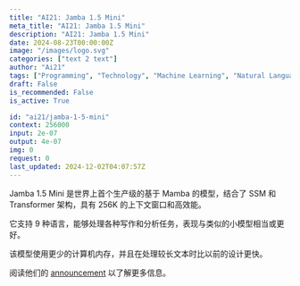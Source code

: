 ```yaml
---
title: "AI21: Jamba 1.5 Mini"
meta_title: "AI21: Jamba 1.5 Mini"
description: "AI21: Jamba 1.5 Mini"
date: 2024-08-23T00:00:00Z
image: "/images/logo.svg"
categories: ["text 2 text"]
author: "Ai21"
tags: ["Programming", "Technology", "Machine Learning", "Natural Language Processing", "Generative AI"]
draft: False
is_recommended: False
is_active: True

id: "ai21/jamba-1-5-mini"
context: 256000
input: 2e-07
output: 4e-07
img: 0
request: 0
last_updated: 2024-12-02T04:07:57Z
---
```


Jamba 1.5 Mini 是世界上首个生产级的基于 Mamba 的模型，结合了 SSM 和 Transformer 架构，具有 256K 的上下文窗口和高效能。

它支持 9 种语言，能够处理各种写作和分析任务，表现与类似的小模型相当或更好。

该模型使用更少的计算机内存，并且在处理较长文本时比以前的设计更快。

阅读他们的 [announcement](https://www.ai21.com/blog/announcing-jamba-model-family) 以了解更多信息。

